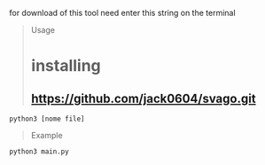 for download of this tool need enter this string on the terminal
>Usage
># installing
>## https://github.com/jack0604/svago.git
    python3 [nome file]

>Example

    python3 main.py
